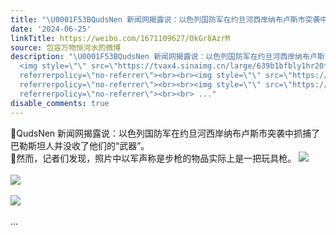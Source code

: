 ```yaml
---
title: "\U0001F53BQudsNen 新闻网揭露说：以色列国防军在约旦河西岸纳布卢斯市突袭中抓捕了巴勒斯坦人并没收了他们的“武器”。\U0001F53B然而，记者们发现，照片中以军声称是步枪的..."
date: '2024-06-25'
linkTitle: https://weibo.com/1671109627/OkGr8AzrM
source: 包容万物恒河水的微博
description: "\U0001F53BQudsNen 新闻网揭露说：以色列国防军在约旦河西岸纳布卢斯市突袭中抓捕了巴勒斯坦人并没收了他们的“武器”。<br>\U0001F53B然而，记者们发现，照片中以军声称是步枪的物品实际上是一把玩具枪。
  <img style=\"\" src=\"https://tvax4.sinaimg.cn/large/639b1bfbly1hr20te4rn9j20u60tfdsf.jpg\"
  referrerpolicy=\"no-referrer\"><br><br><img style=\"\" src=\"https://tvax1.sinaimg.cn/large/639b1bfbly1hr20sil1ihj20u01oqajb.jpg\"
  referrerpolicy=\"no-referrer\"><br><br><img style=\"\" src=\"https://tvax4.sinaimg.cn/large/639b1bfbly1hr20x1cjuvj20u0160wwi.jpg\"
  referrerpolicy=\"no-referrer\"><br><br> ..."
disable_comments: true
---
```

🔻QudsNen 新闻网揭露说：以色列国防军在约旦河西岸纳布卢斯市突袭中抓捕了巴勒斯坦人并没收了他们的“武器”。<br>🔻然而，记者们发现，照片中以军声称是步枪的物品实际上是一把玩具枪。 <img style="" src="https://tvax4.sinaimg.cn/large/639b1bfbly1hr20te4rn9j20u60tfdsf.jpg" referrerpolicy="no-referrer"><br><br><img style="" src="https://tvax1.sinaimg.cn/large/639b1bfbly1hr20sil1ihj20u01oqajb.jpg" referrerpolicy="no-referrer"><br><br><img style="" src="https://tvax4.sinaimg.cn/large/639b1bfbly1hr20x1cjuvj20u0160wwi.jpg" referrerpolicy="no-referrer"><br><br> ...